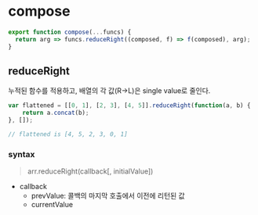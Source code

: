 # compose

```javascript
export function compose(...funcs) {
  return arg => funcs.reduceRight((composed, f) => f(composed), arg);
}
```

## reduceRight

누적된 함수를 적용하고, 배열의 각 값(R->L)은 single value로 줄인다.

```javascript
var flattened = [[0, 1], [2, 3], [4, 5]].reduceRight(function(a, b) {
    return a.concat(b);
}, []);

// flattened is [4, 5, 2, 3, 0, 1]
```

### syntax

> arr.reduceRight(callback[, initialValue])

- callback
    - prevValue: 콜백의 마지막 호출에서 이전에 리턴된 값
    - currentValue